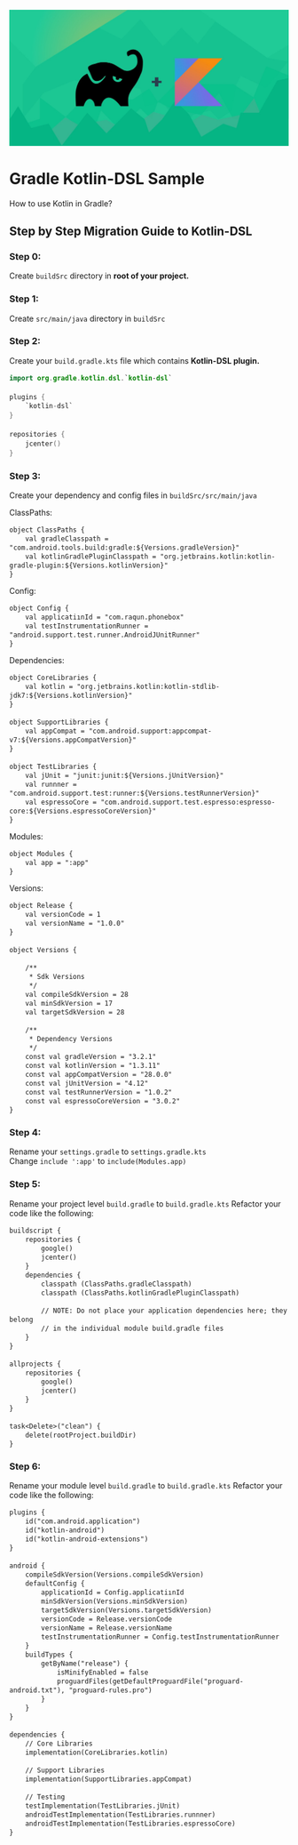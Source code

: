 ![alt text](/art/ss1.jpeg)

# Gradle Kotlin-DSL Sample
How to use Kotlin in Gradle?

## Step by Step Migration Guide to Kotlin-DSL

### Step 0:
Create ```buildSrc``` directory in **root of your project.**

### Step 1:
Create ```src/main/java``` directory in ```buildSrc```

### Step 2: 
Create your ```build.gradle.kts``` file which contains **Kotlin-DSL plugin.**
```Kotlin
import org.gradle.kotlin.dsl.`kotlin-dsl`

plugins {
    `kotlin-dsl`
}

repositories {
    jcenter()
}
```

### Step 3:
Create your dependency and config files in ```buildSrc/src/main/java```

ClassPaths:
```
object ClassPaths {
    val gradleClasspath = "com.android.tools.build:gradle:${Versions.gradleVersion}"
    val kotlinGradlePluginClasspath = "org.jetbrains.kotlin:kotlin-gradle-plugin:${Versions.kotlinVersion}"
}
```

Config:
```
object Config {
    val applicatiınId = "com.raqun.phonebox"
    val testInstrumentationRunner = "android.support.test.runner.AndroidJUnitRunner"
}
```

Dependencies:
```
object CoreLibraries {
    val kotlin = "org.jetbrains.kotlin:kotlin-stdlib-jdk7:${Versions.kotlinVersion}"
}

object SupportLibraries {
    val appCompat = "com.android.support:appcompat-v7:${Versions.appCompatVersion}"
}

object TestLibraries {
    val jUnit = "junit:junit:${Versions.jUnitVersion}"
    val runnner = "com.android.support.test:runner:${Versions.testRunnerVersion}"
    val espressoCore = "com.android.support.test.espresso:espresso-core:${Versions.espressoCoreVersion}"
}
```

Modules:
```
object Modules {
    val app = ":app"
}
```

Versions:
```
object Release {
    val versionCode = 1
    val versionName = "1.0.0"
}

object Versions {

    /**
     * Sdk Versions
     */
    val compileSdkVersion = 28
    val minSdkVersion = 17
    val targetSdkVersion = 28

    /**
     * Dependency Versions
     */
    const val gradleVersion = "3.2.1"
    const val kotlinVersion = "1.3.11"
    const val appCompatVersion = "28.0.0"
    const val jUnitVersion = "4.12"
    const val testRunnerVersion = "1.0.2"
    const val espressoCoreVersion = "3.0.2"
}
```

### Step 4: 
Rename your ```settings.gradle``` to ```settings.gradle.kts```
<br>Change ```include ':app'``` to ```include(Modules.app)```

### Step 5:
Rename your project level ```build.gradle``` to ```build.gradle.kts```
Refactor your code like the following:
```
buildscript {
    repositories {
        google()
        jcenter()
    }
    dependencies {
        classpath (ClassPaths.gradleClasspath)
        classpath (ClassPaths.kotlinGradlePluginClasspath)

        // NOTE: Do not place your application dependencies here; they belong
        // in the individual module build.gradle files
    }
}

allprojects {
    repositories {
        google()
        jcenter()
    }
}

task<Delete>("clean") {
    delete(rootProject.buildDir)
}
```

### Step 6: 
Rename your module level ```build.gradle``` to ```build.gradle.kts```
Refactor your code like the following:
```
plugins {
    id("com.android.application")
    id("kotlin-android")
    id("kotlin-android-extensions")
}

android {
    compileSdkVersion(Versions.compileSdkVersion)
    defaultConfig {
        applicationId = Config.applicatiınId
        minSdkVersion(Versions.minSdkVersion)
        targetSdkVersion(Versions.targetSdkVersion)
        versionCode = Release.versionCode
        versionName = Release.versionName
        testInstrumentationRunner = Config.testInstrumentationRunner
    }
    buildTypes {
        getByName("release") {
            isMinifyEnabled = false
            proguardFiles(getDefaultProguardFile("proguard-android.txt"), "proguard-rules.pro")
        }
    }
}

dependencies {
    // Core Libraries
    implementation(CoreLibraries.kotlin)

    // Support Libraries
    implementation(SupportLibraries.appCompat)

    // Testing
    testImplementation(TestLibraries.jUnit)
    androidTestImplementation(TestLibraries.runnner)
    androidTestImplementation(TestLibraries.espressoCore)
}
```












